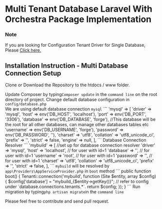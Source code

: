 # Multi Tenant Database Laravel With Orchestra Package Implementation
<h3>Note</h3>
<p>If you are looking for Configuration Tenant Driver for Single Database, Please <a href="https://github.com/basherr/laravel-multi-tenancy-single-database">Click here.</a></p>
<h2>Installation Instruction - Multi Database Connection Setup</h2>
<p>Clone or Download the Repository to the htdocs / www folder.</p>
<span>Update Composer by typing<code>Composer update</code> in the <code>command line</code> on the root directory of project.</span>
<span>Change default database configuration in </span> <code>config/database.php</code><br/>
<span>We are using default database connection </span><code>mysql</code>
```
'mysql' => [
            'driver' => 'mysql',
            'host' => env('DB_HOST', 'localhost'),
            'port' => env('DB_PORT', '3306'),
            'database' => env('DB_DATABASE', 'forge'), //This database will be the root for all other databases, can manage other databases tables etc
            'username' => env('DB_USERNAME', 'forge'),
            'password' => env('DB_PASSWORD', ''),
            'charset' => 'utf8',
            'collation' => 'utf8_unicode_ci',
            'prefix' => '',
            'strict' => false,
            'engine' => null,
        ],
``` 
<span>Database Connection Resolver</span>
```
'mybuild' => [                         //set up for database connection resolver
            'driver'    => 'mysql',
            'host'      => 'localhost',     // for user with id=1
            'database'  => '',     // for user with id=1
            'username'  => 'root', // for user with id=1
            'password'  => '', // for user with id=1
            'charset'   => 'utf8',
            'collation' => 'utf8_unicode_ci',
            'prefix'    => '',
            'strict'    => false,
        ],
```
<span><code>mybuild</code> will be resolved by <code>app\Providers\AppServiceProvider.php</code> in <code>boot</code> method</span>
```
public function boot()
{
    Tenanti::connection('mybuild', function (Site $entity, array $config) {
        $config['database'] = "mybuild_{$entity->getKey()}"; 
        // refer to config under `database.connections.tenants.*`.
        return $config;
    });
}
```
<span> Run migration by typing<code>php artisan migrate</code>in the </span><code>command line</code>
<p>Please feel free to contribute and send pull request.</p>
